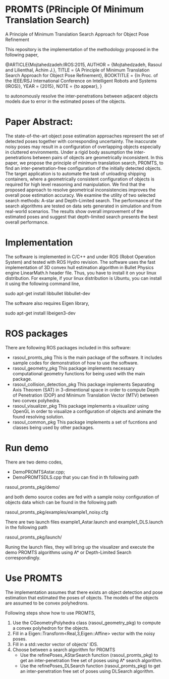 # PROMTS (PRinciple Of Minimum Translation Search)
A Principle of Minimum Translation Search Approach for Object Pose Refinement

This repository is the implementation of the methodology proposed in the following
paper,

@ARTICLE{Mojtahedzadeh:IROS:2015,
  AUTHOR = {Mojtahedzadeh, Rasoul and Lilienthal, Achim J.},
  TITLE = {A Principle of Minimum Translation Search Approach for Object Pose Refinement},
  BOOKTITLE = {In Proc. of the IEEE/RSJ International Conference on Intelligent Robots and Systems (IROS)},
  YEAR = {2015},
  NOTE = {to appear},
}

to autonomously resolve the inter-penetrations between adjacent objects models due to error in
the estimated poses of the objects.

# Paper Abstract:
The state-of-the-art object pose estimation approaches represent the set of detected poses together
with corresponding uncertainty. The inaccurate noisy poses may result in a configuration of overlapping
objects especially in cluttered environments. Under a rigid body assumption the inter-penetrations between
pairs of objects are geometrically inconsistent. In this paper, we propose the principle of minimum
translation search, PROMTS, to find an inter-penetration-free configuration of the initially detected objects.
The target application is to automate the task of unloading shipping containers, where a geometrically consistent
configuration of objects is required for high level reasoning and manipulation. We find that the proposed approach
to resolve geometrical inconsistencies improves the overall pose estimation accuracy. We examine the utility of
two selected search methods: A-star and Depth-Limited search. The performance of the search algorithms are tested
on data sets generated in simulation and from real-world scenarios. The results show overall improvement of the 
estimated poses and suggest that depth-limited search presents the best overall performance.

# Implementation
The software is implemented in C/C++ and under ROS (Robot Operation System) and tested with ROS Hydro revision.
The software uses the fast implementation of 3D convex hull estimation algorithm in Bullet Physics engine 
LinearMath.h header file. Thus, you have to install it on your linux distribution. For example, if your linux
distribution is Ubuntu, you can install it using the following command line,

sudo apt-get install libbullet libbullet-dev 

The software also requires Eigen library,

sudo apt-get install libeigen3-dev

# ROS packages
There are following ROS packages included in this software:
* rasoul_promts_pkg 
  This is the main package of the software. It includes sample codes for demonstration of how to use the software.
* rasoul_geometry_pkg 
  This package implements necessary computational geometry functions for being used with the main package.
* rasoul_collision_detection_pkg
  This package implements Separating Axis Theorem (SAT) in 3-dimentional space in order to compute Depth of
  Penetration (DOP) and Minimum Translation Vector (MTV) between two convex polyhedra.
* rasoul_visualizer_pkg
  This package implements a visualizer using OpenGL in order to visualize a configuration of objects and animate
  the found resolving solution.
* rasoul_common_pkg
  This package implements a set of fucntions and classes being used by other packages.

# Run demo
There are two demo codes,
* DemoPROMTSAstar.cpp; 
* DemoPROMTSDLS.cpp
that you can find in th following path

rasoul_promts_pkg/demo/

and both demo source codes are fed with a sample noisy configuration of objects data which can be found in the following path

rasoul_promts_pkg/examples/example1_noisy.cfg

There are two launch files example1_Astar.launch and example1_DLS.launch in the following path

rasoul_promts_pkg/launch/

Runing the launch files, they will bring up the visualizer and execute the demo PROMTS algorithms using A* or Depth-Limited Search
correspondingly.

# Use PROMTS
The implementation assumes that there exists an object detection and pose estimation that estimated the poses of objects. The models
of the objects are assumed to be convex polyhedrons. 

Following steps show how to use PROMTS,
1. Use the CGeometryPolyhedra class (rasoul_geometry_pkg) to compute a convex polyhedron for the objects.
2. Fill in a Eigen::Transform<Real,3,Eigen::Affine> vector with the noisy poses.
3. Fill in a std::vector<int> vector of objects' IDS.
4. Choose between a search algorithm for PROMTS
   - Use the refinePoses_AStarSearch function (rasoul_promts_pkg) to get an inter-penetration free set of poses using A* search algorithm.
   - Use the refinePoses_DLSearch function (rasoul_promts_pkg) to get an inter-penetration free set of poses using DLSearch algorithm.

